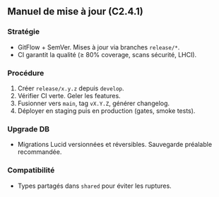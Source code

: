 ## Manuel de mise à jour (C2.4.1)

### Stratégie
- GitFlow + SemVer. Mises à jour via branches `release/*`.
- CI garantit la qualité (≥ 80% coverage, scans sécurité, LHCI).

### Procédure
1) Créer `release/x.y.z` depuis `develop`.
2) Vérifier CI verte. Geler les features.
3) Fusionner vers `main`, tag `vX.Y.Z`, générer changelog.
4) Déployer en staging puis en production (gates, smoke tests).

### Upgrade DB
- Migrations Lucid versionnées et réversibles. Sauvegarde préalable recommandée.

### Compatibilité
- Types partagés dans `shared` pour éviter les ruptures.

